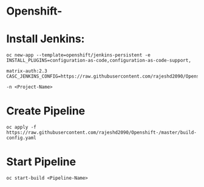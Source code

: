 # Openshift-

# Install Jenkins:
    oc new-app --template=openshift/jenkins-persistent -e INSTALL_PLUGINS=configuration-as-code,configuration-as-code-support,
    
    matrix-auth:2.3 CASC_JENKINS_CONFIG=https://raw.githubusercontent.com/rajeshd2090/Openshift-/master/Jenkins.yaml 
    
    -n <Project-Name>

# Create Pipeline

    oc apply -f https://raw.githubusercontent.com/rajeshd2090/Openshift-/master/build-config.yaml
   
# Start Pipeline
    oc start-build <Pipeline-Name>
